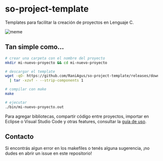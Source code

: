 # so-project-template

Templates para facilitar la creación de proyectos en Lenguaje C.

![meme](https://raniagus.github.io/so-project-template/img/meme.png)

## Tan simple como...

```bash
# crear una carpeta con el nombre del proyecto
mkdir mi-nuevo-proyecto && cd mi-nuevo-proyecto

# descargar el template
wget -qO- https://github.com/RaniAgus/so-project-template/releases/download/v4.0.1/project-v4.0.1.tar.gz \
  | tar -xzvf - --strip-components 1

# compilar con make
make

# ejecutar
./bin/mi-nuevo-proyecto.out
```

Para agregar bibliotecas, compartir código entre proyectos, importar en
Eclipse o Visual Studio Code y otras features, consultar la
[guía de uso](https://raniagus.github.io/so-project-template/).


## Contacto

Si encontrás algun error en los makefiles o tenés alguna sugerencia, ¡no dudes
en abrir un issue en este repositorio!
